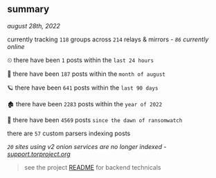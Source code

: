 
## summary
_august 28th, 2022_

currently tracking `118` groups across `214` relays & mirrors - _`86` currently online_

⏲ there have been `1` posts within the `last 24 hours`

🦈 there have been `187` posts within the `month of august`

🪐 there have been `641` posts within the `last 90 days`

🏚 there have been `2283` posts within the `year of 2022`

🦕 there have been `4569` posts `since the dawn of ransomwatch`

there are `57` custom parsers indexing posts

_`20` sites using v2 onion services are no longer indexed - [support.torproject.org](https://support.torproject.org/onionservices/v2-deprecation/)_

> see the project [README](https://github.com/joshhighet/ransomwatch#ransomwatch--) for backend technicals
